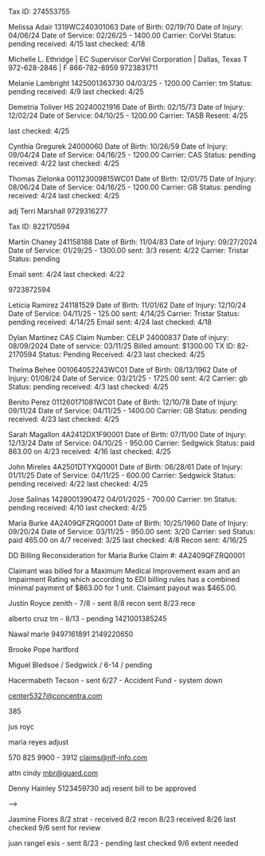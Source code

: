 <!-- HS -->
Tax ID: 274553755

Melissa Adair
1319WC240301063
Date of Birth: 02/19/70
Date of Injury: 04/06/24
Date of Service: 02/26/25 - 1400.00
Carrier: CorVel
Status: pending
received: 4/15
last checked: 4/18

Michelle L. Ethridge | EC Supervisor
CorVel Corporation | Dallas, Texas
T 972-628-2846 |  F 866-782-8959
9723831711

Melanie Lambright
1425001363730
04/03/25 - 1200.00
Carrier: tm
Status: pending
received: 4/9
last checked: 4/25

Demetria Toliver HS
20240021916
Date of Birth: 02/15/73
Date of Injury: 12/02/24
Date of Service: 04/10/25 - 1200.00
Carrier: TASB
Resent: 4/25
<!-- Status: pending -->
<!-- received: 4/10 -->
last checked: 4/25

Cynthia Gregurek
24000060
Date of Birth: 10/26/59
Date of Injury: 09/04/24
Date of Service: 04/16/25 - 1200.00
Carrier: CAS
Status: pending
received: 4/22
last checked: 4/25

Thomas Zielonka
001123009815WC01
Date of Birth: 12/01/75
Date of Injury: 08/06/24
Date of Service: 04/16/25 - 1200.00
Carrier: GB
Status: pending
received: 4/24
last checked: 4/25

adj Terri Marshall 9729316277
<!-- HS End -->

Tax ID: 822170594

Martin Chaney
241158188
Date of Birth: 11/04/83
Date of Injury: 09/27/2024
Date of Service: 01/29/25 - 1300.00
sent: 3/3
resent: 4/22
Carrier: Tristar
Status: pending
<!-- received: 2/19 -->
Email sent: 4/24
last checked: 4/22

9723872594

Leticia Ramirez
241181529
Date of Birth: 11/01/62
Date of Injury: 12/10/24
Date of Service: 04/11/25 - 125.00
sent: 4/14/25
Carrier: Tristar
Status: pending
received: 4/14/25
Email sent: 4/24
last checked: 4/18

Dylan Martinez
CAS
Claim Number: CELP 24000837
Date of injury: 08/09/2024
Date of service: 03/11/25
Billed amount: $1300.00
TX ID: 82-2170594
Status: Pending
Received: 4/23
last checked: 4/25

Thelma Behee
001064052243WC01
Date of Birth: 08/13/1962
Date of Injury: 01/08/24
Date of Service: 03/21/25 - 1725.00
sent: 4/2
Carrier: gb
Status: pending
received: 4/3
last checked: 4/25

Benito Perez
011260171081WC01
Date of Birth: 12/10/78
Date of Injury: 09/11/24
Date of Service: 04/11/25 - 1400.00
Carrier: GB
Status: pending
received: 4/23
last checked: 4/25

Sarah Magallon
4A2412DX1F90001
Date of Birth: 07/11/00
Date of Injury: 12/13/24
Date of Service: 04/10/25 - 950.00
Carrier: Sedgwick
Status: paid 863.00 on 4/23
received: 4/16
last checked: 4/25

John Mireles
4A2501DTYXQ0001
Date of Birth: 06/28/61
Date of Injury: 01/11/25
Date of Service: 04/11/25 - 600.00
Carrier: Sedgwick
Status: pending
received: 4/22
last checked: 4/25

Jose Salinas
1428001390472
04/01/2025 - 700.00
Carrier: tm
Status: pending
received: 4/10
last checked: 4/25

<!-- Resolutions -->

Maria Burke
4A2409QFZRQ0001
Date of Birth: 10/25/1960
Date of Injury: 09/20/24
Date of Service: 03/11/25 - 950.00
sent: 3/20
Carrier: sed
Status: paid 465.00 on 4/7
received: 3/25
last checked: 4/8
Recon sent: 4/16/25

DD Billing Reconsideration for Maria Burke
Claim #: 4A2409QFZRQ0001

Claimant was billed for a Maximum Medical Improvement exam and an Impairment Rating which according to EDI billing rules has a combined minimal payment of $863.00 for 1 unit.
Claimant payout was $465.00.

<!-- Hank Howard - Resolution -->

<!-- Resolutions End -->


<!--

Melvin Ross
4A240741ZYQ0001
03/14/25 - 675.00
sent: 4/8
Carrier: sed
Status: denied 4/14 recon paid 465.00 on 4/17
received: 4/10
last checked: 4/22

James Juarez 60
4A2312K0HJS0001
Date of Birth: 10/28/1971
Date of Injury: 12/16/2023
Date of Service: 01/22/25 - 775.00
sent: 2/7
Resent: 4/8
Carrier: sed
Status: Denied no pre-cert auth 2/10/
60 paid 530.30 on 4/16
last checked: 4/22
99456

Juan Lopez
Gray Insurance Co.
202300093800001
Adj 713-671-2534
Claim Number: 202300093800001
Date of injury: 09/12/23
Date of service: 04/01/25
Billed amount: 950.00
last checked: 4/18
paid $950.00 on 4/11

Christina Daniel HS
4A2408QKDPW0001
Date of Birth: 04/16/70
Date of Injury: 08/18/24
Date of Service: 03/27/25 - 1200.00
Carrier: Sedgwick
Resent: 4/8
Status: paid 863.00 on 4/18
received: 4/10
last checked: 4/10

Wacey Forga
20240007933
Date of Birth: 11/05/1986
Date of Injury: 04/24/24
Date of Service: 03/26/25 - 950.00
sent: 3/31
Carrier: TASB
Status: paid 865.00 on 4/10
received: 4/1
last checked: 4/11

Rose Paul 60
003619029892WC01
Date of Service: 1/29/25 - 2500.00
Date of Birth: 11/21/66
sent: 2/13
Carrier: gb
Status: denied - entitlement to benefit
Paid 2310.00
claim closed 2/2/24
received: 2/21 - 3/5
adj 972-931-6277
last checked: 4/16

Juana Martinez
A00639941
Date of Birth: 09/21/85
Date of Injury: 07/18/24
Date of Service: 01/29/25 - 1300.00
sent: 2/12
Carrier: Strategic Comp
resent: 3/3/25
Status: paid 1129.00
received: 2/12
last checked: 4/16
w9@strategiccomp.com
acantrell@strategiccomp.com
7702253538
adjust: 678-221-0800
last checked: 3/19

Juana Martinez FCE
A00639941
Date of Birth: 09/21/85
Date of Injury: 07/18/24
Date of Service: 01/29/25 - 775.00
sent: 3/3/25
Carrier: Strategic Comp
Status: paid 723.00
received: 4/16
w9@strategiccomp.com
acantrell@strategiccomp.com
7702253538
adjust: 678-221-0800
last checked: 3/19

Eddie Collins hs
23T12K566436
Date of Birth: 01/19/1958
Date of Injury: 02/03/23
Date of Service: 03/05/2025 - 1200.00
Carrier: CCMSI
Status: paid 1200.00
last checked: 4/4

Kristopher Scott hs
Broadspire
Claim Number: 190261370001
Date of injury: 01/15/24
Date of service: 02/26/25
Billed amount: 1550.00
TX ID: 27-4553755
Received
Paid
last checked: 4/1

Jimmy Boling
1432645
Date of Birth: 06/02/68
Date of Injury: 07/09/23
Date of Service: 01/07/25 - 950.00
sent: 01/23/25 - resent 1/31/25 - resent 2/12/25
Carrier: Careworks/National Interstate Insurance Company
Status: paid 863.00 on 4/7
received: 4/1
last checked: 4/8
60 sent

Addie Renee Tarin
040461000021WC01
Date of Birth: 10/19/86
Date of Injury: 10/29/24
Date of Service: 03/10/25 - 1100.00
sent: 3/18
Carrier: gb
Status: paid 1062.00 on 4/2
received: 3/19
last checked: 4/3

Alfonso Pinnila
1427001368070
03/06/25 - 2700.00
Date of Injury: 08/28/23
Carrier: TM
Status: paid 2191.00
Received: 3/10
last checked: 4/3

Lauren Gonzales
travelers - F4W2509
sent: 03/3/25
Date of Birth: 10/08/01
Date of Injury: 06/10/24
Date of Service: 02/21/25 - 950.00
Status: denied 3/7 wrong initial base code
paid 863.00 on 3/26
Received: 3/3/25
Reconsideration sent: 3/18  received on 3/21
last checked: 4/3

Craig Biehle hs
4A240990NF20001
C4665A0680000101665
Date of Birth: 11/07/1960
Date of Injury: 09/09/24
Date of Service: 03/21/25 - 1200.00
Carrier: sed
Status: paid 863.00 on 4/2
Received: 3/27
last checked: 4/3

Manuel Marez
34294
Date of Birth: 11/05/1975
Date of Injury: 03/20/2023
Date of Service: 02/24/25 - 950.00
sent: 3/6
Carrier: Creative Risk Funding
Status: paid 863.00
received: 3/5
Last checked: 3/24

Jackie Martin
travelers - F5S6455
sent: 03/13/25
Date of Birth: 11/07/64
Date of Injury: 07/22/2024
Date of Service: 02/26/25 - 2100.00
Status: paid 1992.00 on 3/28
Received: 3/13
last checked: 4/1

Chad Patterson
949G19347
02/24/25 - 1650.00
Date of Injury: 02/21/24
sent: 3/6
Carrier: LM
Status: paid 1650.00 on 3/27
received: 3/6
last checked: 3/28

Manuel Gonzalez
014145000115WC01
Date of Birth: 03/06/64
Date of Injury: 08/17/23
Date of Service: 03/04/25 - 1650.00
sent: 3/17
Carrier: gb
Status: paid 1129.00 on 3/27
received: 3/17
last checked: 3/28

DD Billing Reconsideration for Manuel Gonzales
Claim #: 014145000115WC01

Claimant was billed for a Maximum Medical Improvement exam, an Impairment Rating and a return to work exam which according to EDI billing rules has a combined minimal payment of $1527.00 for 1 unit.
Claimant payout was $1129.00.



Harold Tisdale hs
35986691
Date of Birth: 08/31/1963
Date of Injury: 12/05/22
Date of Service: 02/13/25 - 2150.00
Carrier: Weslaco/Amtrust
Status: paid full on 3/7
Received: 3/5
adj deanna johnson
2143602444
last checked: 3/28

Ashley Rankin hs
4A23126PSZM0001
Date of Birth: 10/07/1982
Date of Injury: 11/16/23
Date of Service: 03/05/25 - 1200.00
Carrier: sed
Status: paid 834.00 on 3/28
Received: 3/21
last checked: 3/28

Daniel Guzman
1E01E016710902
Date of Birth: 04/22/87
Date of Injury: 08/05/24
Date of Service: 03/11/25 - 125.00
sent: 3/11
Carrier: ESIS
Status: paid 125.00 on 3/27
sent for recon 3/21 recon received 3/21
received: 3/13
last checked: 3/28

Hunter Thurman hs
017465000140WC01
Date of Birth: 02/10/1994
Date of Injury: 01/04/24
Date of Service: 01/23/25 - 1950.00
resent: 3/7
Carrier: gb
Status: paid 1950.00 on 3/21
Received: 2/28
last checked: 3/24

Ariel Watts
travelers - F0J4169
sent: 02/27/25
Date of Birth: 10/04/96
Date of Injury: 05/08/2023
Date of Service: 02/14/25 - 2075.00
Status: paid 1989.00 on 3/21
Received: 3/3/25
last checked: 3/24

Jamisha Wilson
C467008693000101670
4A2402T58JC0001
Date of Birth: 06/27/1994
Date of Injury: 12/08/23
Date of Service: 02/19/25 - 1200.00
Carrier: sed
Status: paid 863.00 3/17
received: 2/28
last checked: 3/21

Rahman Mohammad
1E01E017025502
Date of Birth: 06/05/03
Date of Injury: 10/21/24
Date of Service: 02/21/25 - 950.00
sent: 2/27
Carrier: ESIS
Status: paid 950.00 on 3/18
received: 3/5
last checked: 3/18

Paul Reed
1425001401341
02/07/2025 600.00
Date of Injury: 06/05/2024
Carrier: TM
Status: paid 465.00 on 3/18
received: 2/20
sent 2/20
last checked: 3/18

Maricela Rojas
20240001360
Date of Birth: 01/16/1975
Date of Injury: 01/24/2024
Date of Service: 02/21/25 - 950.00
sent: 3/5
Carrier: TASB Risk Management Fund
Status: paid 865.00 on 3/14
received: 3/7
last checked: 3/14

Edwin Pavan
Z01855449
Date of Birth: 12/22/1981
Date of Injury: 08/23/2024
Date of Service: 02/21/25 - 600.00
sent: 3/5
Carrier: EMCASCO
Status: paid 465.00 on 3/13
received: 3/5
last checked: 3/14

Ella Payne
20240000789
Date of Birth: 05/22/57
Date of Injury: 01/16/24
Date of Service: 01/17/25 - 1800.00
sent: 02/03/25
Carrier: TASB Risk Management Fund
Status: paid 1704.00 on 2/10; check not received
received: 2/4
last checked: 3/3

Russell Param - Resolution

Resolution
Brandon Navarro - recon
2024004726
10/15/2024 - 950.00
sent: 10/25
Carrier: Insurance Company of the West
Mitchell International Inc
Status: Underpaid (834)
received: 10/30
last checked: 11/8
paid: 449.00 on 11/11
ref: 18621527 18658552 18706671 18738486
fx: 858-586-2444

Resolution
Ryan Rhoades - recon
20230013600
10/23/24 - 1100.00
sent: 10/31
Carrier: TASB
Status: Underpaid (1026)
received: 11/1
last checked: 11/13
paid: 577.00 on 11/13
ref: 18621353
Maria Romero

Resolution
Maria Betancourt-Felix
000696239364WC01
10/04/24 - 950.00
sent: 10/10
Carrier: gb/Zurich
Status: pending
received: 10/22
last checked: 10/30
18738744 18738945
paid:
Phyllis Poole - 972-931-6277
9727281107
phyllis_poole1@gbtpa.com

Resolution
Karen Gracey
F1R0116
Date of Birth: 12/06/57
Date of Injury: 08/21/23
Date of Service: 01/06/25 - 950.00
sent: 01/13/2025
Carrier: Travelers
Status: denied on on 1/22
procedure code when appropriate base code
received: 1/13
last checked: 1/21

850.00 on 2/7
8772282758


Victor Rodriguez
1427001425004
02/04/25 - 1500.00
Date of Injury: 10/07/24
Carrier: TM
Status: paid 1328.00 on 3/11
received: 2/13
last checked: 3/17


David Conrad
230000305
Date of Birth: 11/20/58
Date of Injury: 11/09/23
Date of Service: 02/04/25 - 1200.00
Carrier: CAS
Status: paid 1200.00 on 3/14
last checked: 3/14

David Carter
1E01E016960888
Date of Birth: 01/06/61
Date of Injury: 09/24/24
Date of Service: 02/11/25 - 1300.00
sent: 2/24
Carrier: ESIS
Status: paid 1211.50 on 3/11
received: 2/19
last checked: 3/6

Joshua Murfin
990765 - 635032394
Date of Birth: 03/31/85
Date of Injury: 07/23/23
Date of Service: 02/04/25 - 125.00
sent: 02/05/25
Carrier: The Zenith
Status: paid 104.00 on 3/4/25
received: 2/6
last checked: 3/12

Christopher Strickland hs
4A24092VMFR0001
Date of Birth: 06/01/1979
Date of Injury: 09/02/24
Date of Service: 02/21/25 - 1600.00
Carrier: sed
Status: paid 1261.00 on 3/12
received: 3/5
last checked: 3/12

Alonso Ochoa
WC949G33581
Date of Birth: 07/03/02
Date of Injury: 06/18/24
Date of Service: 01/29/25 - 1100.00
sent: 2/12
Carrier: Liberty Mutual
Status: paid 1100.00 on 3/5
received: 2/12
last checked: 3/12

Marcus williams
4A2410G2TNY0001
Date of Birth: 11/12/1987
Date of Injury: 10/15/2024
Date of Service: 02/18/25 - 1100.00
sent: 2/25
Carrier: sed
Status: paid 1062.00 3/6
received: 2/26
last checked: 3/7

Eddie Hamilton hs
1E01E012790799
Date of Birth: 02/05/72
Date of Injury: 08/06/22
Date of Service: 01/29/25 - 1200.00
Carrier: ESIS
Status: paid 1200
last checked: 3/7

Gerardo Moreno
030272000047WC01
2/3/25 - 1875.00
sent: 2/13
Carrier: gb
Status: paid 1732.00 on 2/27
received: 2/13
cleared: 3/1
last checked: 3/3

John Rios
1421001360414
01/28/2025 950.00
Date of Injury: 07/11/2023
Carrier: TM
Status: paid
received: 2/6
sent 2/6
last checked: 3/3

John Rios
TM - 1421001360414
01/07/2025
Date of Injury: 07/11/2023
Status: paid 100.00 on 1/31
received: 1/7
last checked: 3/3
friday 104.00

Krystian Bickle
travelers - F4L9846
sent: 02/20/25
Date of Birth: 11/28/83
Date of Injury: 05/01/24
Date of Service: 02/07/25 - 950.00
Status: paid 863.00 on 2/28/25 r 3/3
Received: 2/20/25
last checked: 3/4

Felicia Lewis hs
230000305
WC202500067344 - genex
Date of Birth: 01/30/68
Date of Injury: 10/28/24
Date of Service: 02/06/25 - 1200.00
Carrier: Genex/Metropolitan Transit Authority of Harris County
Adjust. 7136156444
Status: paid
received: 2/19
last checked: 3/3

Christopher Alvord hs
80WC000000327312
Berkley Medical MNGMT Solutions
Called 833-827-3449
05/14/1977
12/05/2023
02/05/2025 - 2300.00
Status: Paid 2300.00 on 2/22
received: 02/17
last checked: 02/28

Sabrina Johnson
4A2407G977K0001
Date of Birth: 08/20/73
Date of Injury: 07/13/24
Date of Service: 01/24/25 - 1300.00
sent: 2/5
Carrier: sed
Status: paid 1121.00 on 2/25
received: 2/19
resent 2/11
last checked: 2/28

Gilberto Sosa
1425001337819
11/15/2024 - 2000.00
sent: 12/02
resent: 1/30
Carrier: tm
Status: paid 1860.00 on 1/14
received: 12/16
45 days for review
1/30 for stop pay
Resend pending
last checked: 2/24

Braulio Gutierrez HS
4A2402HXSQL0001
Date of Birth: 05/20/67
Date of Injury: 02/16/24
Date of Service: 02/04/25 - 1950.00
Carrier: Sedgwick
Status: paid 1527.00 on 2/12
received: 2/10
last checked: 2/18

Michelle Roemer
WC3976915
Date of Birth: 11/02/71
Date of Injury: 05/12/23
Date of Service: 01/08/25 - 2350.00
sent: 01/30/25
Carrier: State Office of Risk Management
Status: paid 2191.00
received: 2/10
last checked: 2/18

Angela Ramirez
1527.00

 Kendrell Mills
1428001366847
01/06/2025 - 2000.00
sent: 01/21/2025
Carrier: tm
Status: paid 1793.00 on 2/14
received: 1/22
last checked: 2/14

 Raymond Pipkin
4A231030QBX001 sed/genex
sent 01/16/25
Date of Service: 01/16/25 - 2350.00
DOB 10/16/63
r 01/24/25
1726.00 paid on 1/30
last checked: 2/11

 grady briggs
01/15/25 - 1200.00
claim #: 9706795
Carrier: lloyd
sent: paid 1200.00 on 2/4
Status: pending
received: 1/29
last checked: 1/31

 Liz Tome Garcia
WC949-G21389 - LM
01/10/25 - 1950.00
Date of Injury: 3/25/24
Status: paid 1950.00 on 2/6
received: 1/15
last checked: 2/7

 John Boyd
Broadspire/Indemnity
190426095-001
Date of Birth: 07/09/69
Date of Injury: 08/30/24
12/05/24 1950.00
Status: pending
received: 10/31
last checked: 11/18
???

 Christopher Alvord
000000327312
BERKLEY MEDICAL MNGMT SOLUTIONS
11/06/2024 - 1200.00
Not on file
 Status: pending
received: 09/30
last checked: 11/13
paid: 834.00 on 10/29

 Sergio Riojas
1425001376987
tm
10/23/2024 - 1200.00
Status: pending
received: 10/31
last checked: 1/17
paid: 834.00 on 10/31

 andrea ferrell - as&g claims.... dr smith voice
leticia hernandez - tristar
broadspire no bill - get fax and resend

 Krystian Bickle
travelers - F4L9846
sent: 1/28/25
Date of Birth: 11/28/83
Date of Injury: 07/22/24
Date of Service: 01/22/25 - 125.00
Status: paid 104.00 on 1/31
Received: 1/25
last checked: 2/7

 Curt Collins
002307411408
12/30/2024 - 1100.00
Date of Birth: 3/17/1987
sent: 1/16
Carrier: sed
Status: paid 1026.00 on 2/7
received: 1/20
last checked: 1/31
8664357654 7169479
kendyl.gilreath@sedgwick.com

 Hannah Zipser
002408401951
Date of Service: 01/08/25 - 600.00
Date of Birth: 6/19/1996
sent: 01/22/2025
Carrier: Sedgwick
Status: paid 465.00 on 1/31
received: 1/29
last checked: 1/31

 Marisa Giglio
4A2405DHMB90001
Date of Service: 01/08/25 - 950.00
Date of Birth: 6/7/1994
Date of Injury: 5/11/24
sent: 01/23/2025
Carrier: Sedgwick
Status: paid 863.00 on 1/29
received: 1/24
last checked: 1/31

 Jackie Martin
Travelers - F5S6455
Date of Birth: 11/07/64
Date of Injury: 07/22/24
Date of Service: 12/17/24 - 600.00
Status: paid 600.00 on 1/24
Received: 1/13
last checked: 1/31
Sent: 1/2/25

 Jose Salinas
1428001390472
12/11/2024 - 700.00
Carrier: tm
Status: paid - 642.00 on 1/28
received: 12/31
last checked: 1/31

 Austin Orange
1426001405500
12/03/2024 - 700.00
Carrier: tm
received: 12/20
last checked: 1/21
paid: 642.00 on 1/20

 Orthesia Allen
4A23087HNSX0001
11/13/2024 - 775.00
sent: 12/05
Carrier: sed
Status: denied
received: 12/09
last checked: 1/21
denied 12/10 - absense of preauth
paid: ~680.00
Norma Sepeda
501-716-9488

Edgar Sanchez
1E01E015533704
11/20/2024 - 950.00
sent: 12/02
Carrier: ESIS
Status: pending
received: 12/12
last checked: 1/21
paid: 950.00 on 1/15/25

Francisco Formoso
F5S6333
12/18/2024 - 950.00
sent: 01/07/2025
Carrier: Travelers
last checked: 1/17
paid: 834.00 on 1/10

 Mark Barton
1428001294766
11/12/2024 - 950.00
sent: 12/05
Carrier: tm
last checked: 12/27
paid: 1540.00 on 12/31

 Andrea Ferrell
AS & G
ASGX560X3822X1
ASGX560-3822-1
12/05/24 1200.00
1200.00 on 12/20/24

 Maria Reyes - berkshire hathaway
V9WC465653001
Date of Birth: 07/20/68
Date of Injury: 01/22/24
Date of Service: 12/16/24 - 1725.00
received: 1/2
last checked: 1/13
pending
underpaid
paid 1155 on 1/6

 Larry johnson
GB - 011260160249WC01
12/12/24 - 1300.00
received: 12/30
1/2
Paid 1091.00 on 12/30

 Erik Carruyo
GB - 019039000016WC01
Date of Birth: 08/29/84
Date of Injury: 04/24/24
Date of Service: 12/18/24 - 950.00
Sent: 1/2/25
Received: 1/3
Paid: 950.00 on 1/7

 Taccara Lowery
GB - 014975000301WC01
11/13/2024 - 775.00
sent: 12/05
Carrier: gb
Status: pending
received: 12/06
last checked: 12/19
paid: 1551.00 on 11/12

 Scott York
4A23027ZL5Q0001
Date of Injury: 02/06/23
09/18/2024 - 1875.00
sent: 11/18
Carrier: sed
received: 11/22
last checked: 1/2
Paid: 1668.00 by 1/3
512-427-2369
Meyoshia Ferguson

 Jacqueline McCowan
GB - 040310000134WC01
12/03/24 - 950.00
received: 12/19
Paid on 950.00 on 1/1

 Teresa Walvoord - Zurich
2840352647
Date of Injury: 10/11/23
Date of Service: 12/12/24
950.00
Paid: 950.00 on 1/1/25

 Chad Patterson
949G19347
10/24/24 - 2000.00
Date of Injury: 02/21/24
sent: 11/26
Carrier: LM
Status: paid
received: 11/26
last checked: 12/19
paid: 2000.00 on 12/17

 Julieta Esparza
1428001294766
11/12/2024 - 1725.00
sent: 12/02
Carrier: tm
Status: pending
received: 1/2
last checked: 12/27
In system
 paid: 1575.00 on 11/12

 Jose Espinoza
1423001395282
11/15/2024 - 1100.00
sent: 11/29
Carrier: tm
Status: pending
received: 12/02
last checked: 1/2
In system
 paid: 1026.00 on 11/12

 Moreno

 Leticia Hernandez
241131230
11/16/2024 - 950.00
sent: 12/3
Carrier: TriStar
Status: pending
received: 11/26
last checked: 12/09
paid: 1551.00 on 11/12
cas_provider_relations@cas-services.com

 Elvia Garcia
CMCA24130311
11/15/2024 - 950.00
sent: 11/18
Carrier: cas
Status: pending
received: 11/26
last checked: 12/06
cas_provider_relations@cas-services.com
paid: 1551.00 on 11/12

 Juan Rangel
1E01E015851934
11/16/2024 - 700.00
sent: 11/29
Carrier: ESIS
Status: paid
received: 12/04
last checked: 12/19
paid: 700.00 on 12/18
eb021046

 Gerardo Moreno
030272000047WC01
11/15/2024 - 775.00
sent: 12/12
Carrier: gb
Status: paid
received: 12/12
last checked: 12/19
paid: 775.00 on 12/16

 Terry Zimmerman
WC202457
11/21/2024 - 1100.00
sent: 12/06
Carrier: tmlirp
Status: paid
received: 12/13
last checked: 12/16
paid: 1026.00 on 12/13

 Brent Foxworth
1E01E016621120
11/22/2024 - 950.00
sent: 11/25
Carrier: ESIS
Status: paid
received: 11/28
last checked: 12/16
paid: 749.00 on 12/5

 Broderick Berry
2201042719
tristar/imo
10/30/2024 - 1400.00
Status: underpaid
received: 09/30
last checked: 11/13
paid: 577.00

 Donald Bunch
030183000003WC01
11/14/2024 - 1650.00
sent: 11/25
Carrier: gb
Status: paid
received: 11/25
last checked: 12/03
paid: 1650.00 on 11/26

 Alice Wienke
WC183268
10/30/24 - 950.00
sent: 11/14
Carrier: tmlirp
Status: pending
received:
last checked: 12/03
paid: 834.00 on 12/02

 Melvinna Lee
4A23125N6T40001
10/31/24 - 700.00
sent: 11/19
Carrier: sed
Status: paid
received: 11/24
last checked: 12/03
paid: 642.00 11/26

 Alfredo Gudino
1E01E01440164X
10/30/24 - 950.00
sent: 10/31
Carrier: ESIS
Status: paid
received: 11/20
last checked: 12/03
paid: 950.00 on 11/26

 Ryan Rhoades
20230013600
10/23/24 - 1100.00
sent: 10/31
Carrier: TASB
Status: Underpaid (1026)
received: 11/1
last checked: 11/13
paid: 577.00 on 11/13
ref: 18621353
Maria Romero
151 211 1111

 Brandon Navarro
2024004726
10/15/2024 - 950.00
sent: 10/25
Carrier: Insurance Company of the West
Mitchell International Inc
Status: Underpaid (834)
received: 10/30
last checked: 11/8
paid: 449.00 on 11/11
ref: 18621527 18658552 18706671 18738486
fx: 858-586-2444
Mark as a recon - letter - bill - original eob

 Thelma Behee
001064052243WC01
10/10/2024 - 700.00
sent: 10/29
Carrier: gb
Status: pending
received: 10/30
last checked: 11/13
paid:
ref: 18621923 18659035

 Hector Rodela
F2M0490
10/15/2024 - 950.00
sent: 10/24
Carrier: Travelers
Status: pending
received: 10/24
last checked: 10/30
paid:

 Cheryl Knox
005211011039WC01
09/26/24 - 700.00
sent: 10/10
Carrier: gb
Status: pending
received: 10/11
last checked: 10/30
paid:

 Jose Salinas
1428001390472
10/07/2024 - 950.00
sent: 10/21
Carrier: tm
Status: pending
received: nr
last checked: 10/29
paid:



 Ariel Watts trav 9/16/24 pending
last checked 09/26/24
Carrier: tm
Status: pending
received: 9/16
last checked: 10/4
paid: 1016

 Joshua Hayter
WC949G21997
9/27 - 1950.00
sent: 10/03
Carrier: LM
Status: paid
received: 10/8
last checked: 11/13
paid: 1488.16 - 11/19

 Jason Gentry
4A2308GPGP60001
11/11/2024 - 125.00
sent: 11/12
Carrier: sed
Status: paid
received: 11/13
last checked: 11/18
paid: 100.00 on 11/18

 Lucia Sepuvelda
4A2304MRKBT0001
10/08/2024 - 1725.00
sent: 10/28
Carrier: sed
Status: paid
received: 10/30
last checked: 11/13
paid: 1551.00 on 11/12

 Chad Patterson
949G19347
10/11/24 - 125.00
sent: 10/11
Carrier: LM
Status: paid
received: 10/11
last checked: 11/08
paid: 125.00 on 11/01

 Melvin Ross
4A240741ZYQ0001
10/18/24 - 600.00
sent: 10/28
Carrier: sed
Status: paid
received: 10/30
last checked: 11/8
paid: 449.00 on 11/4

 Jason Oldacker
WC204308
10/02/2024 - 1025.00
sent: 10/28
Carrier: TMLIRP
Status: paid
received:
last checked: 11/8
paid: 950.00 on 11/7

 Donald Mayfield
20230005246
10/14/24 - 2000.00
sent: 10/31
Carrier: TASB
Status: paid
received: 10/31
last checked: 11/8
paid: 2000.00 on 11/8

 Brent Foxworth
1E01E016621120
10/04/24 - 1400.00
sent: 10/29
Carrier: ESIS
Status: paid
received: 10/30
last checked: 10/29
paid: 1284.00 on 11/8

 Cynthia Valle
20240013521
10/21/2024 - 125.00
sent: 10/22
Carrier: TASB
Status: pending
received: 10/24
last checked: 10/30
paid: 100.00 0n 10/29
ref: 18541380

 Juan Barrios
20240013521
10/08/2024 - 950.00
sent: 10/19
Carrier: sed
Status: pending
received: 10/19
last checked: 10/30
paid: 834.00 on 10/29

 Alan Reza
2230663240
10/15/2024 - 1100.00
sent: 10/21
Carrier: Zurich
Status: pending
received: 10/21
last checked: 10/30
paid: 1049.00 on 10/25

 Travis Gilder
4A2309KJWNR0001
10/18/24 - 600.00
sent: 10/10
Carrier: sed
Status: pending
received: 10/23
last checked: 10/29
paid: 449.00 on 10/29

 Melvin Ross NS
4A240741ZYQ0001
10/11/24 - 125.00
sent: 10/11
Carrier: sed
Status:
received: 10/14
last checked: 10/29
paid: 100.00 on 10/17

 Raven Gant
24DFWEC2730001
sent:
Carrier: sed
Status: pending
received: 10/09
last checked: 10/29
paid: 1476.00 on 10/16

 jesus rob 1003
VI0000146318
09/24/24
1650.00
sent: 10/03
Carrier: sed
Status: pending
received: 10/03 - 10/16
last checked: 10/24
paid: 1476.00 10/22

 jesus rob 1003
VI0000146318
09/24/24
1650.00
sent: 10/03
Carrier: sed
Status: pending
received: 10/03 - 10/16
last checked: 10/24
paid: 1476.00 10/22

 Melvinna Lee
4A2406TSV590001
09/26/24 - 950.00
sent: 10/10
Carrier: sed
Status: paid
received: 10/11
last checked: 10/18
paid: 834 10/16

 Jose Flores 9/12 tm
1425001368230
08/27/24
last checked 09/26/24
Carrier: tm
Status: paid
received: 9/12
last checked: 10/18
paid: 10/14 1026.00

 Eufracio Hernandez tm - 8/7 - recon 9/12 nr
1425001373432
07/18/24
Carrier: tm
sent: 9/12
Status: pending
received: 9/12
last checked: 9/26
paid: 10/14 642.00


 Edward Daniels - Gallagher Bassett  - 7/7 - 7/17 - $449 - (972) 728-3564 receiving 8/3 denied/ 8/26 denied already
07/18/24
Status: paid
received: 9/17
last checked: 10/4
paid: 385 on 9/26

 Adonica Williams 9/16 Medata Hanover pending
7 - 10 days 10/3
Ref #: 433797
Carrier: tm
Status: pending
received: 9/12
last checked: 10/4
paid: 2118

 Sabrina Johnson
4A2407G977K0001
09/25/24 - 600.00
sent: 10/8
Carrier: sed
Status: pending
received: 10/9
last checked: 10/18
paid: 10/15 449.00

 maria espinoza 9/13 travelers
last checked 09/26/24
Carrier: tm
Status: pending
received: 9/13
last checked: 10/14
paid: 834.00 on 10/12

 Yordy Catano
4A2406TSV590001
sent:
Carrier: sed
Status:
received: 10/4
last checked: 10/10
paid: 449 on 10/11

 Kahalli Cormier
09/12/24 1400
claim #: 221042636
Carrier: imo/tristar risk
sent:
Status: paid
received:
last checked: 10/14
paid: 1026 on 10/2

 dennis moore 0930
009522000417WC01
sent: 9/30
Carrier: gb
Status: pending
received: 10/1
last checked: 10/8
paid: 834 0n 10/4

james harsb 0930
002406407559
sent: 9/30
Carrier: sed
Status: paid
received: 10/2
last checked: 10/8
paid: 834 on 10/7

 grady briggs
claim #: 9706795
Carrier: lloyd
sent:
Status: pending
received: 9/23
last checked: 10/8
paid: 2250 on 10/4

-->
Justin Royce zenith - 7/8 - sent 8/8 recon sent 8/23 rece


alberto cruz tm - 8/13 - pending
1421001385245

<!-- Cullen Riddle 7/31 tm - 8/1 pending
1427001347064

<!-- Tomas Cortinas 8/1 normandy received 8/1 pending -->

Nawal
marle
9497161891
2149220650

<!-- Alice wienke - denied - resubmitted on adjusters end
Metropolitan Area EMS Authority (877) 478-5031 Ext. 3414  -->


<!-- Hank Howard - sent 7/24 - Biberk - nr adj resent through site 8/9 - 8/17 - pending -->

<!-- Joshua Usher - Underpaid -->

<!-- Deniven B - Sent 5/15 - PMA -->
<!-- Jetteah L - Sent 5/28 - Travelers/cbcs claims - bill not received/no case found/injury reported -->
<!-- Wesley Jennings - sent 5/29 cas -->
<!-- Joanna H - sent 5/31 zur -->

<!-- Annisia Nelson / ek health / 6-18 / not received adju -->
<!-- Jason Oldaker / tmlirp / 6-17 / not received adju email -->


<!-- Victor Ford / texas mutual / 6-17 / pending -->


Brooke Pope hartford
<!-- Lilia Campos cas / message left -->
Miguel Bledsoe / Sedgwick / 6-14 / pending
<!-- Gene Baxter / Sunz Insurance Company / sent 6/28 -->

<!-- Jirachai Martin / liberty mutual / 6-17 / pending -->
<!-- Austin Barnes - gb - 6/24 - pending -->

Hacermabeth Tecson - sent 6/27 - Accident Fund - system down


center5327@concentra.com

385


jus royc


maria reyes
adjust

570 825 9900 - 3912
claims@nlf-info.com

attn cindy
mbr@guard.com

Denny Hainley
5123459730 adj resent bill to be approved

<!-- Juan Barrios - sent 7/3 - Sedgwick - received 7/4 - pending adj linda 9727154264 pending
48488040 -->

<!-- T Barrells cas received 8/6 pending -->

<!-- Jose Reyes sed - 202401030139885 - 7/10 - call adj 1476.00 8/9
Alfredo Gonzalez sed 202307270135177 - 7/10 - call adj 08/08 834.00 8/9
call supervisor
9723726122
2149220618
4696241018
9723726189
2149220600

courtney thomas
2149220635 -->

<!-- Terry Zimmerman - sent 7/5 - TMLIRP - denied eob requested -->
<!-- Hacermabeth - received 7/11 - pending
Jessica Boucher
5178974962 -->



<!-- Dustin Green accid down - mbr@accidentfund.com - resent - pending  received 7/16 7/29
Sandra Rice
9728342060 -->

<!-- Hector Rodela - sent 7/15 - Travelers - resent -->






<!-- Nancy Cardona - sent 7/2 - PMA - Conduent - received 7/4 - pending
Julieta Esparza - sent 7/9 - tm beryl 7/9 - pending
2149220600
9727154202 -->

<!-- Carlos Leon - zurich - pending
2148661475 500 on 7/3 + 334 on 8/3
check on cleared -->

<!-- christine rueda 9/13 travelers paid on 9/20 - 834 -->

<!-- hs Danny cruz summit - 8/1 pending - denied no compens - claim closed or settled - 9/5 recon
1400 - on 9-26
1326870083
zelis
877-738-8070
bill id su1-01tx-101357 -->

<!-- hs de la rosa esis 8/7 - pending (8/29) 8/19 - Tiffany Dyson 2147217979 - 5 bc027550
09/12/24 1400
claim #: 1E01E014954092
Carrier: esis
sent: 8/7
Status: pending
received: 8/19
last checked: 8/29
paid: 9/11 1200  -->

<!-- rosalva
claim #: A00602551
Carrier: strategic comp
sent:
Status: pending
received: 9/18
last checked: 10/2
paid: 10/1 1412 3002738905 -->

<!-- rosalva adjuster
2118
834
642
642 -->

<!-- Thelma B -  Sent 9/5 - GB - 9/5 - paid on 9/11 834 -->
<!-- Robinson Castillo - sedgwick / sent 9-5 paid 1540 on 9/11
002401401903 -->
<!-- marco guerra 9/12 sed 9/17 834 -->
<!-- hs Johnathan Cartwright tm sent 8/15 - rec 8/19 pending last checked 9/16
1424001377166
081524
274553755
paid 834 -->
<!-- Marlene Gray ccmsi
23D68K605465
7132687816
<!-- fx 2174777417 -->
<!-- 07/16/62
sent 8/8 nr
09/13/24 $1091
check #: 545530863
doc #: 117373 --> -->
<!-- Frances Garza - sent 7/19 - 7/22 - 7/22- full-  Gallagher Bassett - paid 8/27 full
Alexis Valera - sent 7/19 - Sed - 7/24 denied - exceeds recommended amount - paid 9/5 $950 -->
<!-- veronica ubom sorm received 8/6 pending call back in 30 -->
<!-- Thomas cargill - underpaid - recon 5/29 - 6/14 - paid 6/18 500 -->
<!-- Heidi McDowell - reissue check - cleared 7/31/24 -->
<!-- Latonya Shepard - check second date - paid 1000 - cleared -->
<!-- Frances Garza - sent 7/19 - 7/22 - 7/22- full-  Gallagher Bassett -->
<!-- Donald Bunch  Gallagher Bassett - 7/13 - 7/15 - full -->
<!-- Joel Garza 7/31 sed 8/5 - denied charges not covered - recon 8/15 - 834 -->
<!-- carlos leon differe -->
<!-- Gerardo Moreno 7/31 gb - 8/1 - pd 1800 -->
<!-- Lettie Lopez / Sedgwick / full -->
<!-- Maria Reyes / biberk / 6-20 / full 7-11 -->
<!-- Jason Gentry - sent 7/2 - Sedgwick - received 7/2 - pending -->
<!-- Robinson Castillo - reconsideration / sedgwick / 6-17 / pending -->
<!-- Juan Monnarrez - sent 5/27 lm - 6/2 6/4 500 -->
<!-- Nemencio Garcia / Sedgwick / 6-13/ 850 / 6-20 -->
<!-- Farren Lewis - Sent 5/23 - Travelers - 5/22 - 6/1 - 800 -->
<!-- Pamela P - Sent 5/15 - Sedgwick - 5/19 - 5/21 - 800 -->
<!-- Leif D - Sent 5/13 - Creative Risk Fund -->
<!-- Gay G - Sent 5/9 - Sed 002401405612 - 5/10 - 5/15 - 650 -->
<!-- Timothy S - sent 5/27 sed - 5/29 - 6/4 - 1150 -->
<!-- Jennifer R - Sent 5/28 - Sedgwick - 5/29 - 6/3 - 850 -->
<!-- Lauren B - Sent 5/16 - Edwards Risk Management - 5/16 - 6/15 - 650 -->
<!-- Alice Wienke - Sent 5/6 - Metropolitan Area EMS Authority (877) 478-5031 Ext. 3414 can not report claims older than 25 days old tmlirp.org - 6/7 - 350 -->
<!-- Fernando Fuente / Liberty Mutual / 6-7 / 850  -->
<!-- Reginald A - 5/23 - LM - Judy Warner 7158706723/ supervisor 8003000110certified to give IR - 900 - 6/7 -->


Jasmine Flores 8/2 strat - received 8/2 recon 8/23 received 8/26 last checked 9/6 sent for review

juan rangel esis - sent 8/23 - pending last checked 9/6
extent needed
